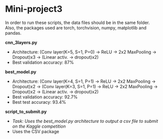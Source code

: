 # Mini-project3
In order to run these scripts, the data files should be in the same folder. Also, the packages used are torch, torchvision, numpy, matplotlib and pandas.

**cnn_3layers.py**
* Architecture: (Conv layer(K=5, S=1, P=0) -> ReLU -> 2x2 MaxPooling -> Dropout)x3 -> (Linear activ. -> dropout)x2)
* Best validation accuracy: 87%

**best_model.py**
* Architecture: (Conv layer(K=4, S=1, P=1) -> ReLU -> 2x2 MaxPooling -> Dropout)x2 -> (Conv layer(K=3, S=1, P=1) -> ReLU -> 2x2 MaxPooling -> Dropout)x2 -> (Linear activ. -> dropout)x2)
* Best validation accuracy: 92.7%
* Best test accuracy: 93.4%

**script_to_submit.py**
* *Task: Uses the best_model.py architecture to output a csv file to submit on the Kaggle competition*
* Uses the CSV package
